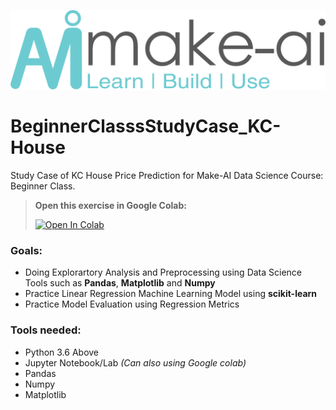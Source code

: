 ![make-ai-logo](https://github.com/BenedictusAryo/konten_image/raw/master/makeailogo_hitam.png)

# BeginnerClasssStudyCase_KC-House

Study Case of KC House Price Prediction for Make-AI Data Science Course: Beginner Class.

> **Open this exercise in Google Colab:** 
>
> [![Open In Colab](https://colab.research.google.com/assets/colab-badge.svg)](https://colab.research.google.com/github/Make-AI-Indonesia/BeginnerClasssStudyCase_KC-House/blob/master/Study%20Case%202_KC%20House%20Price%20Prediction.ipynb)

### Goals:
* Doing Explorartory Analysis and Preprocessing using Data Science Tools such as **Pandas**, **Matplotlib** and **Numpy**
* Practice Linear Regression Machine Learning Model using **scikit-learn**
* Practice Model Evaluation using Regression Metrics
 
### Tools needed:
* Python 3.6 Above
* Jupyter Notebook/Lab  _(Can also using Google colab)_
* Pandas
* Numpy
* Matplotlib
